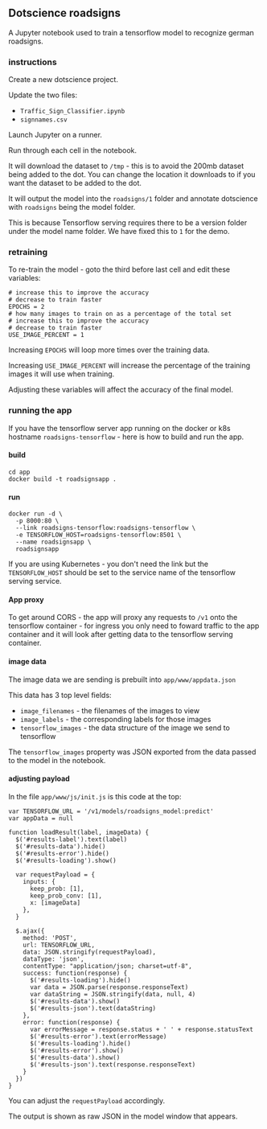 ## Dotscience roadsigns

A Jupyter notebook used to train a tensorflow model to recognize german roadsigns.

### instructions

Create a new dotscience project.

Update the two files:

 * `Traffic_Sign_Classifier.ipynb`
 * `signnames.csv`

Launch Jupyter on a runner.

Run through each cell in the notebook.

It will download the dataset to `/tmp` - this is to avoid the 200mb dataset being added to the dot.  You can change the location it downloads to if you want the dataset to be added to the dot.

It will output the model into the `roadsigns/1` folder and annotate dotscience with `roadsigns` being the model folder.

This is because Tensorflow serving requires there to be a version folder under the model name folder.  We have fixed this to `1` for the demo.

### retraining

To re-train the model - goto the third before last cell and edit these variables:

```
# increase this to improve the accuracy
# decrease to train faster
EPOCHS = 2
# how many images to train on as a percentage of the total set
# increase this to improve the accuracy
# decrease to train faster
USE_IMAGE_PERCENT = 1
```

Increasing `EPOCHS` will loop more times over the training data.

Increasing `USE_IMAGE_PERCENT` will increase the percentage of the training images it will use when training.

Adjusting these variables will affect the accuracy of the final model.

### running the app

If you have the tensorflow server app running on the docker or k8s hostname `roadsigns-tensorflow` - here is how to build and run the app.

#### build

```
cd app
docker build -t roadsignsapp .
```

#### run

```
docker run -d \
  -p 8000:80 \
  --link roadsigns-tensorflow:roadsigns-tensorflow \
  -e TENSORFLOW_HOST=roadsigns-tensorflow:8501 \
  --name roadsignsapp \
  roadsignsapp 
```

If you are using Kubernetes - you don't need the link but the `TENSORFLOW_HOST` should be set to the service name of the tensorflow serving service.

#### App proxy

To get around CORS - the app will proxy any requests to `/v1` onto the tensorflow container - for ingress you only need to foward traffic to the app container and it will look after getting data to the tensorflow serving container.

#### image data

The image data we are sending is prebuilt into `app/www/appdata.json`

This data has 3 top level fields:

 * `image_filenames` - the filenames of the images to view
 * `image_labels` - the corresponding labels for those images
 * `tensorflow_images` - the data structure of the image we send to tensorflow

The `tensorflow_images` property was JSON exported from the data passed to the model in the notebook.

#### adjusting payload

In the file `app/www/js/init.js` is this code at the top:

```
var TENSORFLOW_URL = '/v1/models/roadsigns_model:predict'
var appData = null

function loadResult(label, imageData) {
  $('#results-label').text(label)
  $('#results-data').hide()
  $('#results-error').hide()
  $('#results-loading').show()

  var requestPayload = {
    inputs: {
      keep_prob: [1], 
      keep_prob_conv: [1],
      x: [imageData]
    },
  }

  $.ajax({
    method: 'POST',
    url: TENSORFLOW_URL,
    data: JSON.stringify(requestPayload),
    dataType: 'json',
    contentType: "application/json; charset=utf-8",
    success: function(response) {
      $('#results-loading').hide()
      var data = JSON.parse(response.responseText)
      var dataString = JSON.stringify(data, null, 4)
      $('#results-data').show()
      $('#results-json').text(dataString)
    },
    error: function(response) {
      var errorMessage = response.status + ' ' + response.statusText
      $('#results-error').text(errorMessage)
      $('#results-loading').hide()
      $('#results-error').show()
      $('#results-data').show()
      $('#results-json').text(response.responseText)
    }
  })
}
```

You can adjust the `requestPayload` accordingly.

The output is shown as raw JSON in the model window that appears.

